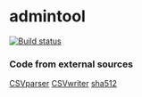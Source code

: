 # admintool

[![Build status](https://ci.appveyor.com/api/projects/status/n3a6x6ppcyixyg0l?svg=true)](https://ci.appveyor.com/project/Jan200101/admintool)

### Code from external sources
[CSVparser](https://sourceforge.net/projects/cccsvparser/)
[CSVwriter](https://github.com/al-eax/CSVWriter)
[sha512](http://www.zedwood.com/article/cpp-sha512-function)
